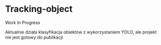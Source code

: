 # Tracking-object
Work In Progress

Aktualnie działa klasyfikacja obiektów z wykorzystaniem YOLO, ale projekt nie jest gotowy do publikacji
